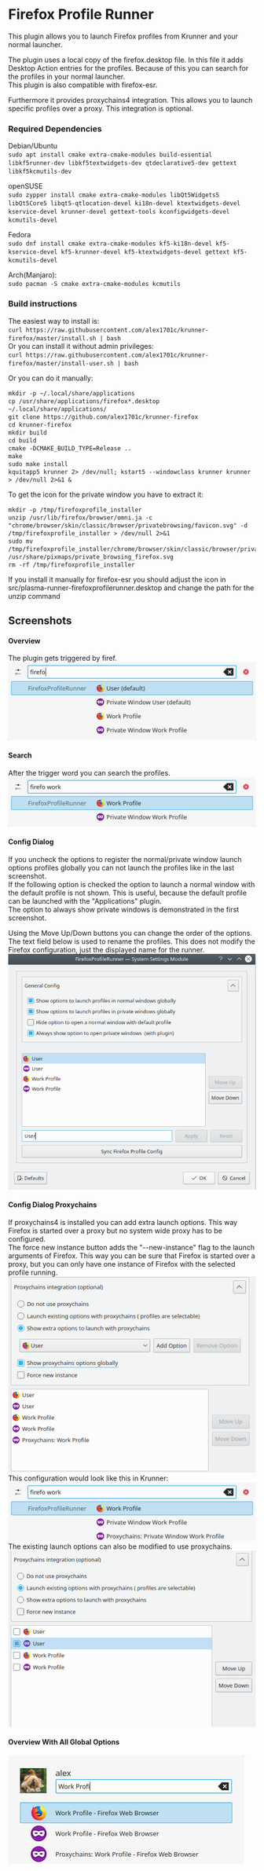 # Firefox Profile Runner

This plugin allows you to launch Firefox profiles from Krunner and your normal launcher.

The plugin uses a local copy of the firefox.desktop file. In this file it adds Desktop Action entries for
the profiles. Because of this you can search for the profiles in your normal launcher.  
This plugin is also compatible with firefox-esr.

Furthermore it provides proxychains4 integration. This allows you to launch specific profiles over a proxy.
This integration is optional.

### Required Dependencies

Debian/Ubuntu  
`sudo apt install cmake extra-cmake-modules build-essential libkf5runner-dev libkf5textwidgets-dev qtdeclarative5-dev gettext libkf5kcmutils-dev`

openSUSE  
`sudo zypper install cmake extra-cmake-modules libQt5Widgets5 libQt5Core5 libqt5-qtlocation-devel ki18n-devel ktextwidgets-devel kservice-devel krunner-devel gettext-tools kconfigwidgets-devel kcmutils-devel`  

Fedora  
`sudo dnf install cmake extra-cmake-modules kf5-ki18n-devel kf5-kservice-devel kf5-krunner-devel kf5-ktextwidgets-devel gettext kf5-kcmutils-devel`  

Arch(Manjaro):  
`sudo pacman -S cmake extra-cmake-modules kcmutils`  

### Build instructions

The easiest way to install is:  
`curl https://raw.githubusercontent.com/alex1701c/krunner-firefox/master/install.sh | bash`  
Or you can install it without admin privileges:  
`curl https://raw.githubusercontent.com/alex1701c/krunner-firefox/master/install-user.sh | bash`  

Or you can do it manually:  
```
mkdir -p ~/.local/share/applications
cp /usr/share/applications/firefox*.desktop ~/.local/share/applications/
git clone https://github.com/alex1701c/krunner-firefox
cd krunner-firefox
mkdir build
cd build
cmake -DCMAKE_BUILD_TYPE=Release ..
make
sudo make install
kquitapp5 krunner 2> /dev/null; kstart5 --windowclass krunner krunner > /dev/null 2>&1 &
```

To get the icon for the private window you have to extract it:   
```
mkdir -p /tmp/firefoxprofile_installer
unzip /usr/lib/firefox/browser/omni.ja -c "chrome/browser/skin/classic/browser/privatebrowsing/favicon.svg" -d /tmp/firefoxprofile_installer > /dev/null 2>&1
sudo mv /tmp/firefoxprofile_installer/chrome/browser/skin/classic/browser/privatebrowsing/favicon.svg /usr/share/pixmaps/private_browsing_firefox.svg
rm -rf /tmp/firefoxprofile_installer
```
If you install it manually for firefox-esr you should adjust the icon in src/plasma-runner-firefoxprofilerunner.desktop
and change the path for the unzip command  
## Screenshots

#### Overview
The plugin gets triggered by firef.  
![Overview](https://raw.githubusercontent.com/alex1701c/Screenshots/master/FirefoxProfileRunner/runner_profiles_overview.png)

#### Search
After the trigger word you can search the profiles.  
![Search](https://raw.githubusercontent.com/alex1701c/Screenshots/master/FirefoxProfileRunner/runner_profiles_search.png)

#### Config Dialog  
If you uncheck the options to register the normal/private window launch options profiles globally you can not launch
the profiles like in the last screenshot.  
If the following option is checked the option to launch a normal window with the default profile is not shown.
This is useful, because the default profile can be launched with the "Applications" plugin.  
The option to always show private windows is demonstrated in the first screenshot.  

Using the Move Up/Down buttons you can change the order of the options.   
The text field below is used to rename the profiles. This does not modify the Firefox
configuration, just the displayed name for the runner.  
![Config Dialog](https://raw.githubusercontent.com/alex1701c/Screenshots/master/FirefoxProfileRunner/general_config_dialog.png)  

#### Config Dialog Proxychains
If proxychains4 is installed you can add extra launch options. This way Firefox is started over a proxy
but no system wide proxy has to be configured.  
The force new instance button adds the "--new-instance" flag to the launch arguments of Firefox. This way
you can be sure that Firefox is started over a proxy, but you can only have one instance of Firefox with 
the selected profile running.  
![Config Dialog Proxychains](https://raw.githubusercontent.com/alex1701c/Screenshots/master/FirefoxProfileRunner/config_proxychains_extra.png)  
This configuration would look like this in Krunner:  
![Proxychains Config Example](https://raw.githubusercontent.com/alex1701c/Screenshots/master/FirefoxProfileRunner/runner_profiles_search_proxychains.png)  
The existing launch options can also be modified to use proxychains.  
![Config Dialog Proxychains Change Existing](https://raw.githubusercontent.com/alex1701c/Screenshots/master/FirefoxProfileRunner/config_proxychains_existing.png)   

#### Overview With All Global Options    
![Overview With All Global Options](https://raw.githubusercontent.com/alex1701c/Screenshots/master/FirefoxProfileRunner/global_overview_proxychains.png)

